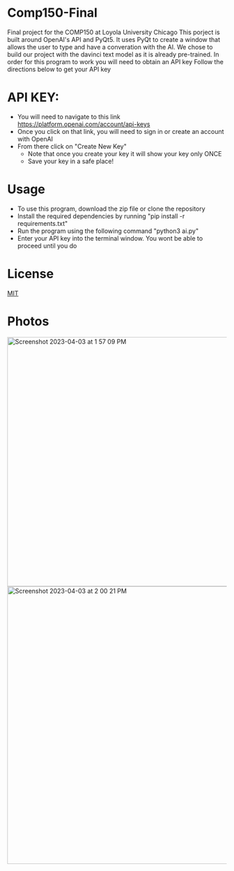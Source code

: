# Comp150-Final
Final project for the COMP150 at Loyola University Chicago
This porject is built around OpenAI's API and PyQt5. It uses PyQt to create a window that allows the user to type and have a converation with the AI.
We chose to build our project with the davinci text model as it is already pre-trained. In order for this program to work you will need to obtain an API key
Follow the directions below to get your API key 

# API KEY:
- You will need to navigate to this link https://platform.openai.com/account/api-keys
- Once you click on that link, you will need to sign in or create an account with OpenAI
- From there click on "Create New Key" 
  - Note that once you create your key it will show your key only ONCE
  - Save your key in a safe place!
 
 # Usage 
 - To use this program, download the zip file or clone the repository 
 - Install the required dependencies by running "pip install -r requirements.txt"
 - Run the program using the following command "python3 ai.py"
 - Enter your API key into the terminal window. You wont be able to proceed until you do

# License
[MIT](https://opensource.org/license/mit/)

# Photos
<img width="572" alt="Screenshot 2023-04-03 at 1 57 09 PM" src="https://user-images.githubusercontent.com/129786079/229602344-3bd1bfcd-a009-447b-a3e9-218cfa8c0f93.png">

<img width="637" alt="Screenshot 2023-04-03 at 2 00 21 PM" src="https://user-images.githubusercontent.com/129786079/229602259-37102254-e281-4580-8e35-ffb33d9fb5f8.png">


